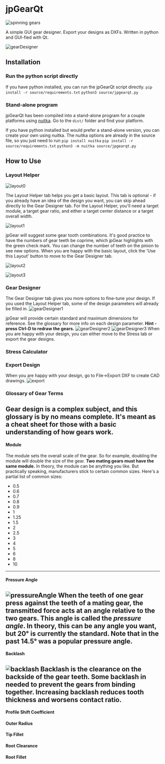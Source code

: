 # jpGearQt
![spinning gears](img/spinningGears.gif)

A simple GUI gear designer.  Export your designs as DXFs.  Written in python and GUI-fied with Qt.

![gearDesigner](img/gearDesigner0.png)

## Installation

### Run the python script directly
If you have python installed, you can run the jpGearQt script directly.
`pip install -r source/requirements.txt`
`python3 source/jpgearqt.py`

### Stand-alone program
jpGearQt has been compiled into a stand-alone program for a couple platforms using [nuitka](https://nuitka.net/).  Go to the `dist/` folder and find your platform.

If you have python installed but would prefer a stand-alone version, you can create your own using nuitka.  The nuitka options are already in the source file, so you just need to run
`pip install nuitka`
`pip install -r source/requirements.txt`
`python3 -m nuitka source/jpgearqt.py`

## How to Use

### Layout Helper
![layout0](img/layout0.png)

The Layout Helper tab helps you get a basic layout.  This tab is optional - if you already have an idea of the design you want, you can skip ahead directly to the Gear Designer tab.  For the Layout Helper, you'll need a target module, a target gear ratio, and either a target center distance or a target overall width.

![layout1](img/layout1.png)

jpGear will suggest some gear tooth combinations.  It's good practice to have the numbers of gear teeth be coprime, which jpGear highlights with the green check mark.  You can change the number of teeth on the pinion to see new options.  When you are happy with the basic layout, click the 'Use this Layout' button to move to the Gear Designer tab.

![layout2](img/layout2.png)

![layout3](img/layout3.png)

### Gear Designer
The Gear Designer tab gives you more options to fine-tune your design.  If you used the Layout Helper tab, some of the design parameters will already be filled in.
![gearDesigner1](img/gearDesigner1.png)

jpGear will provide certain standard and maximum dimensions for reference.  See the glossary for more info on each design parameter.  **Hint - press Ctrl-D to redraw the gears.**
![gearDesigner2](img/gearDesigner2.png)
![gearDesigner3](img/gearDesigner3.png)
When you are happy with your design, you can either move to the Stress tab or export the gear designs.

### Stress Calculator

### Export Design
When you are happy with your design, go to File->Export DXF to create CAD drawings.
![export](img/export.png)


### Glossary of Gear Terms
Gear design is a complex subject, and this glossary is by no means complete.  It's meant as a cheat sheet for those with a basic understanding of how gears work.
---
#### Module
The module sets the overall scale of the gear.  So for example, doubling the module will double the size of the gear.  **Two mating gears must have the same module.**  In theory, the module can be anything you like.  But practically speaking, manufacturers stick to certain common sizes.  Here's a partial list of common sizes:

- 0.5
- 0.6
- 0.7
- 0.8
- 0.9
- 1
- 1.25
- 1.5
- 2
- 2.5
- 3
- 4
- 5
- 6
- 8
- 10
---
#### Pressure Angle
![pressureAngle](img/pressureAngle.png)
When the teeth of one gear press against the teeth of a mating gear, the transmitted force acts at an angle relative to the two gears.  This angle is called the *pressure angle*.  In theory, this can be any angle you want, but 20° is currently the standard.  Note that in the past 14.5° was a popular pressure angle.
---
#### Backlash
![backlash](img/backlash.png)
Backlash is the clearance on the backside of the gear teeth.  Some backlash in needed to prevent the gears from binding together.  Increasing backlash reduces tooth thickness and worsens contact ratio.
---
#### Profile Shift Coefficient

#### Outer Radius

#### Tip Fillet

#### Root Clearance

#### Root Fillet